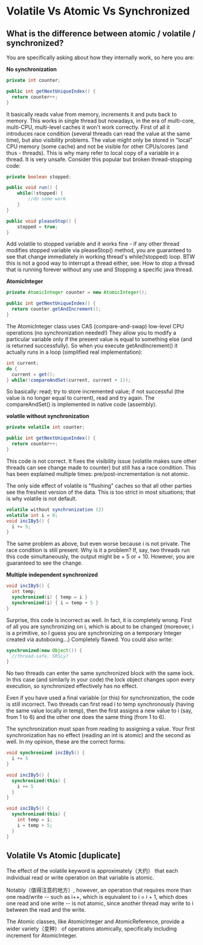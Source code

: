 # Volatile Vs Atomic Vs Synchronized

## What is the difference between atomic / volatile / synchronized?

You are specifically asking about how they internally work, so here you are:

**No synchronization**

```java
private int counter;

public int getNextUniqueIndex() {
  return counter++; 
}
```

It basically reads value from memory, increments it and puts back to memory. This works in single thread but nowadays, in the era of multi-core, multi-CPU, multi-level caches it won't work correctly. First of all it introduces race condition (several threads can read the value at the same time), but also visibility problems. The value might only be stored in "local" CPU memory (some cache) and not be visible for other CPUs/cores (and thus - threads). This is why many refer to local copy of a variable in a thread. It is very unsafe. Consider this popular but broken thread-stopping code:

```java
private boolean stopped;

public void run() {
    while(!stopped) {
        //do some work
    }
}

public void pleaseStop() {
    stopped = true;
}
```

Add volatile to stopped variable and it works fine - if any other thread modifies stopped variable via pleaseStop() method, you are guaranteed to see that change immediately in working thread's while(!stopped) loop. BTW this is not a good way to interrupt a thread either, see: How to stop a thread that is running forever without any use and Stopping a specific java thread.

**AtomicInteger**

```java
private AtomicInteger counter = new AtomicInteger();

public int getNextUniqueIndex() {
  return counter.getAndIncrement();
}
```

The AtomicInteger class uses CAS (compare-and-swap) low-level CPU operations (no synchronization needed!) They allow you to modify a particular variable only if the present value is equal to something else (and is returned successfully). So when you execute getAndIncrement() it actually runs in a loop (simplified real implementation):

```java
int current;
do {
  current = get();
} while(!compareAndSet(current, current + 1));
```

So basically: read; try to store incremented value; if not successful (the value is no longer equal to current), read and try again. The compareAndSet() is implemented in native code (assembly).

**volatile without synchronization**

```java
private volatile int counter;

public int getNextUniqueIndex() {
  return counter++; 
}
```

This code is not correct. It fixes the visibility issue (volatile makes sure other threads can see change made to counter) but still has a race condition. This has been explained multiple times: pre/post-incrementation is not atomic.

The only side effect of volatile is "flushing" caches so that all other parties see the freshest version of the data. This is too strict in most situations; that is why volatile is not default.

```java
volatile without synchronization (2)
volatile int i = 0;
void incIBy5() {
  i += 5;
}
```

The same problem as above, but even worse because i is not private. The race condition is still present. Why is it a problem? If, say, two threads run this code simultaneously, the output might be + 5 or + 10. However, you are guaranteed to see the change.

**Multiple independent synchronized**

```java
void incIBy5() {
  int temp;
  synchronized(i) { temp = i }
  synchronized(i) { i = temp + 5 }
}
```

Surprise, this code is incorrect as well. In fact, it is completely wrong. First of all you are synchronizing on i, which is about to be changed (moreover, i is a primitive, so I guess you are synchronizing on a temporary Integer created via autoboxing...) Completely flawed. You could also write:

```java
synchronized(new Object()) {
  //thread-safe, SRSLy?
}
```

No two threads can enter the same synchronized block with the same lock. In this case (and similarly in your code) the lock object changes upon every execution, so synchronized effectively has no effect.

Even if you have used a final variable (or this) for synchronization, the code is still incorrect. Two threads can first read i to temp synchronously (having the same value locally in temp), then the first assigns a new value to i (say, from 1 to 6) and the other one does the same thing (from 1 to 6).

The synchronization must span from reading to assigning a value. Your first synchronization has no effect (reading an int is atomic) and the second as well. In my opinion, these are the correct forms:

```java
void synchronized incIBy5() {
  i += 5 
}

void incIBy5() {
  synchronized(this) {
    i += 5 
  }
}

void incIBy5() {
  synchronized(this) {
    int temp = i;
    i = temp + 5;
  }
}
```

## Volatile Vs Atomic [duplicate]

The effect of the volatile keyword is approximately（大约） that each individual read or write operation on that variable is atomic.

Notably（值得注意的地方）, however, an operation that requires more than one read/write -- such as i++, which is equivalent to i = i + 1, which does one read and one write -- is not atomic, since another thread may write to i between the read and the write.

The Atomic classes, like AtomicInteger and AtomicReference, provide a wider variety（变种） of operations atomically, specifically including increment for AtomicInteger.